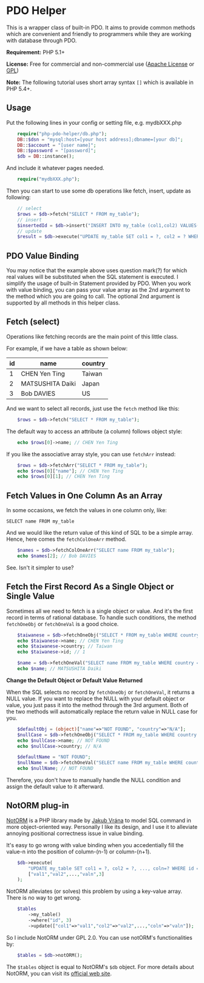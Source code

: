 PDO Helper
==========================================

This is a wrapper class of built-in PDO. It aims to provide common methods which are convenient and friendly to programmers while they are working with database through PDO.

**Requirement:** PHP 5.1+

**License:** Free for commercial and non-commercial use ([Apache License](http://www.apache.org/licenses/LICENSE-2.0.html) or [GPL](http://www.gnu.org/licenses/gpl-2.0.html))

**Note:** The following tutorial uses short array syntax `[]` which is available in PHP 5.4+.

Usage
---

Put the following lines in your config or setting file, e.g. mydbXXX.php

```php
	require("php-pdo-helper/db.php");
	DB::$dsn = "mysql:host=[your host address];dbname=[your db]";
	DB::$account = "[user name]";
	DB::$password = "[password]";
	$db = DB::instance();
```
And include it whatever pages needed.

```php
	require("mydbXXX.php");
```

Then you can start to use some db operations like fetch, insert, update as following:

```php
	// select
	$rows = $db->fetch("SELECT * FROM my_table");
	// insert
	$insertedId = $db->insert("INSERT INTO my_table (col1,col2) VALUES(?,?)",["val1","val2"]);
	// update
	$result = $db->execute("UPDATE my_table SET col1 = ?, col2 = ? WHERE id = ?",["val1","val2",3]);
```

PDO Value Binding
---

You may notice that the example above uses question mark(?) for which real values will be substituted when the SQL statement is executed. I simplify the usage of built-in Statement provided by PDO.
When you work with value binding, you can pass your value array as the 2nd argument to the method which you are going to call.
The optional 2nd argument is supported by all methods in this helper class.


Fetch (select)
---

Operations like fetching records are the main point of this little class.

For example, if we have a table as shown below:

| id     | name               | country  |
| ------ | ------------------ | -------- |
| 1      | CHEN Yen Ting      | Taiwan   |
| 2      | MATSUSHITA Daiki   |  Japan   |
| 3      | Bob DAVIES         |    US    |


And we want to select all records, just use the `fetch` method like this:

```php
	$rows = $db->fetch("SELECT * FROM my_table");
```

The default way to access an attribute (a column) follows object style:

```php
	echo $rows[0]->name; // CHEN Yen Ting
```
If you like the associative array style, you can use `fetchArr` instead:

```php
	$rows = $db->fetchArr("SELECT * FROM my_table");	
	echo $rows[0]["name"]; // CHEN Yen Ting
	echo $rows[0][1]; // CHEN Yen Ting
```

Fetch Values in One Column As an Array
---

In some occasions, we fetch the values in one column only, like:

	SELECT name FROM my_table

And we would like the return value of this kind of SQL to be a simple array.
Hence, here comes the `fetchColOneArr` method.

```php
	$names = $db->fetchColOneArr("SELECT name FROM my_table");
	echo $names[2]; // Bob DAVIES
```

See. Isn't it simpler to use?


Fetch the First Record As a Single Object or Single Value
---

Sometimes all we need to fetch is a single object or value.
And it's the first record in terms of rational database.
To handle such conditions, the method `fetchOneObj` or `fetchOneVal` is a good choice.

```php
	$taiwanese = $db->fetchOneObj("SELECT * FROM my_table WHERE country = 'Taiwan'");
	echo $taiwanese->name; // CHEN Yen Ting
	echo $taiwanese->country; // Taiwan
	echo $taiwanese->id; // 1
```

```php
	$name = $db->fetchOneVal("SELECT name FROM my_table WHERE country = 'Japan'");
	echo $name; // MATSUSHITA Daiki
```

**Change the Default Object or Default Value Returned**

When the SQL selects no record by `fetchOneObj` or `fetchOneVal`, it returns a NULL value.
If you want to replace the NULL with your default object or value, you just pass it into the method through the 3rd argument. Both of the two methods will automatically replace the return value in NULL case for you.

```php
    $defaultObj = (object)["name"=>"NOT FOUND", "country"=>"N/A"];
    $nullCase = $db->fetchOneObj("SELECT * FROM my_table WHERE country = 'UK'",[],$defaultObj);
    echo $nullCase->name; // NOT FOUND
    echo $nullCase->country; // N/A
```

```php
	$defaultName = "NOT FOUND";
	$nullName = $db->fetchOneVal("SELECT name FROM my_table WHERE country = 'UK'",[],$defaultName);
	echo $nullName; // NOT FOUND
```

Therefore, you don't have to manually handle the NULL condition and assign the default value to it afterward.

NotORM plug-in
---

[NotORM](https://github.com/vrana/notorm) is a PHP library made by [Jakub Vrána](https://github.com/vrana) to model SQL command in more object-oriented way. Personally I like its design, and I use it to alleviate annoying positional correctness issue in value binding.

It's easy to go wrong with value binding when you accedentially fill the value-n into the position of column-(n-1) or column-(n+1).

```php
	$db->execute(
    	"UPDATE my_table SET col1 = ?, col2 = ?, ..., coln=? WHERE id = ?",
    	["val1","val2",...,"valn",3]
    );

```

NotORM alleviates (or solves) this problem by using a key-value array. There is no way to get wrong.

```php
	$tables
    	->my_table()
		->where("id", 3)
		->update(["col1"=>"val1","col2"=>"val2",...,"coln"=>"valn"]);
```

So I include NotORM under GPL 2.0. You can use notORM's functionalities by:

```php
	$tables = $db->notORM();
```

The `$tables` object is equal to NotORM's `$db` object. For more details about NotORM, you can visit its [official web site](http://www.notorm.com/).
